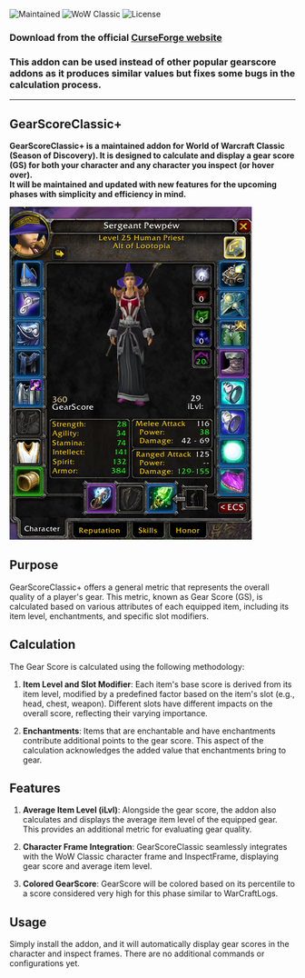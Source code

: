 ![Maintained](https://img.shields.io/badge/Maintained%3F-yes-green.svg)
![WoW Classic](https://img.shields.io/badge/WoW%20Classic-v1.15.0-9cf.svg)
![License](https://img.shields.io/badge/license-MIT-green.svg)

### Download from the official [CurseForge website](https://www.curseforge.com/wow/addons/gearscoreclassic)


### This addon can be used instead of other popular gearscore addons as it produces similar values but fixes some bugs in the calculation process.  
--- 
GearScoreClassic+
------------------

**GearScoreClassic+ is a maintained addon for World of Warcraft Classic (Season of Discovery). It is designed to calculate and display a gear score (GS) for both your character and any character you inspect (or hover over).  
It will be maintained and updated with new features for the upcoming phases with simplicity and efficiency in mind.**

![CharacterFrame](pictures/GearScoreClassic+.png)


## Purpose

GearScoreClassic+ offers a general metric that represents the overall quality of a player's gear. This metric, known as Gear Score (GS), is calculated based on various attributes of each equipped item, including its item level, enchantments, and specific slot modifiers.  

## Calculation

The Gear Score is calculated using the following methodology:

1. **Item Level and Slot Modifier**: Each item's base score is derived from its item level, modified by a predefined factor based on the item's slot (e.g., head, chest, weapon). Different slots have different impacts on the overall score, reflecting their varying importance.

2. **Enchantments**: Items that are enchantable and have enchantments contribute additional points to the gear score. This aspect of the calculation acknowledges the added value that enchantments bring to gear.



## Features

1. **Average Item Level (iLvl)**: Alongside the gear score, the addon also calculates and displays the average item level of the equipped gear. This provides an additional metric for evaluating gear quality.

2. **Character Frame Integration**: GearScoreClassic seamlessly integrates with the WoW Classic character frame and InspectFrame, displaying gear score and average item level.

4. **Colored GearScore**: GearScore will be colored based on its percentile to a score considered very high for this phase similar to WarCraftLogs.

## Usage

Simply install the addon, and it will automatically display gear scores in the character and inspect frames. There are no additional commands or configurations yet.
